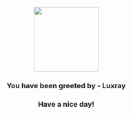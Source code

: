 <p align="center">
            <img src="https://raw.githubusercontent.com/PokeAPI/sprites/master/sprites/pokemon/405.png" width="150" height="150">
          </p>
          <h3 align="center">You have been greeted by - <b>Luxray</b></h3>
          <h3 align="center">Have a nice day!</h3>
        
